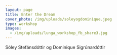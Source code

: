 ```yaml
---
layout: page
title: Enter the Dream
cover_photo: /img/uploads/soleyogdominique.jpeg
type: workshop
images:
  - /img/uploads/lunga_workshop_fb_share3.jpg
---
```

Sóley Stefánsdóttir og Dominique Sigrúnardóttir
